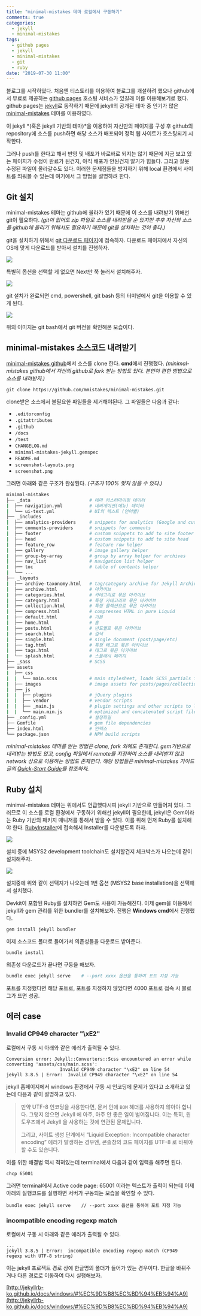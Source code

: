 ```yaml
---
title: "minimal-mistakes 테마 로컬에서 구동하기"
comments: true
categories:
  - jekyll
  - minimal-mistakes
tags:
  - github pages
  - jekyll
  - minimal-mistakes
  - git
  - ruby
date: "2019-07-30 11:00"
---
```

블로그를 시작하였다. 처음엔 티스토리를 이용하여 블로그를 개설하려 했으나 github에서 무료로 제공하는 [github pages] 호스팅 서비스가 있길래 이를 이용해보기로 했다. github pages는 [jekyll]로 동작하기 때문에 jekyll의 공개된 테마 중 인기가 많은 [minimal-mistakes] 테마를 이용하였다.

[github pages]: https://pages.github.com/	"github pages"
[jekyll]: https://jekyllrb-ko.github.io/	"jekyll"
[minimal-mistakes]: https://github.com/mmistakes/minimal-mistakes	"minimal-mistakes github"

이 jekyll *(혹은 jekyll 기반의 테마)*을 이용하여 자신만의 페이지를 구성 후 github의 repository에 소스를 push하면 해당 소스가 배포되어 정적 웹 사이트가 호스팅되기 시작한다.

그러나 push를 한다고 해서 반영 및 배포가 바로바로 되지는 않기 때문에 지금 보고 있는 페이지가 수정이 완료가 된건지, 아직 배포가 안된건지 알기가 힘들다. 그리고 잘못 수정된 파일이 올라갈수도 있다. 이러한 문제점들을 방지하기 위해 local 환경에서 사이트를 띄워볼 수 있는데 여기에서 그 방법을 설명하려 한다.



## Git 설치

minimal-mistakes 테마는 github에 올라가 있기 때문에 이 소스를 내려받기 위해선 git이 필요하다. *(git이 없어도 zip 파일로 소스를 내려받을 순 있지만 추후 자신의 소스를 github에 올리기 위해서도 필요하기 때문에 git을 설치하는 것이 좋다.)*

git을 설치하기 위해서 [git 다운로드 페이지]에 접속하자. 다운로드 페이지에서 자신의 OS에 맞게 다운로드를 받아서 설치를 진행하자.

[git 다운로드 페이지]: https://git-scm.com/downloads	"git 다운로드 페이지"

![](\assets\images\run-on-local\git-download.jpg)

특별히 옵션을 선택할 게 없으면 Next만 쭉 눌러서 설치해주자.

![](\assets\images\run-on-local\git-installer.jpg)

git 설치가 완료되면 cmd, powershell, git bash 등의 터미널에서 git을 이용할 수 있게 된다.

![](\assets\images\run-on-local\git-bash.jpg)

위의 이미지는 git bash에서 git 버전을 확인해본 모습이다.



## minimal-mistakes 소스코드 내려받기

[minimal-mistakes github]에서 소스를 clone 한다. **cmd**에서 진행했다. *(minimal-mistakes github에서 자신의 github로 fork 받는 방법도 있다. 본인이 편한 방법으로 소스를 내려받자.)*

[minimal-mistakes github]: https://github.com/mmistakes/minimal-mistakes	"minimal-mistakes github"

```terminal
git clone https://github.com/mmistakes/minimal-mistakes.git
```

clone받은 소스에서 불필요한 파일들을 제거해야된다. 그 파일들은 다음과 같다:

- `.editorconfig`
- `.gitattributes`
- `.github`
- `/docs`
- `/test`
- `CHANGELOG.md`
- `minimal-mistakes-jekyll.gemspec`
- `README.md`
- `screenshot-layouts.png`
- `screenshot.png`

그러면 아래와 같은 구조가 완성된다. *(구조가 100% 맞지 않을 수 있다.)*

```bash
minimal-mistakes
├── _data                      # 테마 커스터마이징 데이터
|  ├── navigation.yml          # 네비게이션(메뉴) 데이터
|  └── ui-text.yml             # UI의 텍스트 (언어별)
├── _includes
|  ├── analytics-providers     # snippets for analytics (Google and custom)
|  ├── comments-providers      # snippets for comments
|  ├── footer                  # custom snippets to add to site footer
|  ├── head                    # custom snippets to add to site head
|  ├── feature_row             # feature row helper
|  ├── gallery                 # image gallery helper
|  ├── group-by-array          # group by array helper for archives
|  ├── nav_list                # navigation list helper
|  ├── toc                     # table of contents helper
|  └── ...
├── _layouts
|  ├── archive-taxonomy.html   # tag/category archive for Jekyll Archives plugin
|  ├── archive.html            # 아카이브
|  ├── categories.html         # 카테고리로 묶은 아카이브
|  ├── category.html           # 특정 카테고리로 묶은 아카이브
|  ├── collection.html         # 특정 콜렉션으로 묶은 아카이브
|  ├── compress.html           # compresses HTML in pure Liquid
|  ├── default.html            # 기본
|  ├── home.html               # 홈
|  ├── posts.html              # 년도별로 묶은 아카이브
|  ├── search.html             # 검색
|  ├── single.html             # single document (post/page/etc)
|  ├── tag.html                # 특정 태그로 묶은 아카이브
|  ├── tags.html               # 태그로 묶은 아카이브
|  └── splash.html             # 스플래시 페이지
├── _sass                      # SCSS
├── assets
|  ├── css
|  |  └── main.scss            # main stylesheet, loads SCSS partials from _sass
|  ├── images                  # image assets for posts/pages/collections/etc.
|  ├── js
|  |  ├── plugins              # jQuery plugins
|  |  ├── vendor               # vendor scripts
|  |  ├── _main.js             # plugin settings and other scripts to load after jQuery
|  |  └── main.min.js          # optimized and concatenated script file loaded before </body>
├── _config.yml                # 설정파일
├── Gemfile                    # gem file dependencies
├── index.html                 # 인덱스
└── package.json               # NPM build scripts
```

*minimal-mistakes 테마를 받는 방법은 clone, fork 외에도 존재한다. gem기반으로 내려받는 방법도 있고, config 파일에서 remote를 지정하여 소스를 내려받지 않고 network 상으로 이용하는 방법도 존재한다. 해당 방법들은 minimal-mistakes 가이드 글의 [Quick-Start Guide]를 참조하자.*

[Quick-Start Guide]: https://mmistakes.github.io/minimal-mistakes/docs/quick-start-guide/	"minimal-mistakes: 'Quick-Start Guide'"



## Ruby 설치

minimal-mistakes 테마는 위에서도 언급했다시피 jekyll 기반으로 만들어져 있다. 그러므로 이 소스를 로컬 환경에서 구동하기 위해선 jekyll이 필요한데, jekyll은 Gem이라는 Ruby 기반의 패키지 매니저를 통해서 받을 수 있다. 이를 위해 먼저 Ruby를 설치해야 한다. [RubyInstaller]에 접속해서 Installer를 다운받도록 하자.

[RubyInstaller]: https://rubyinstaller.org/downloads/	"RubyInstaller Site"

![](\assets\images\run-on-local\rubyinstaller.jpg)

설치 중에 MSYS2 development toolchain도 설치할건지 체크박스가 나오는데 같이 설치해주자.

![](\assets\images\run-on-local\MSYS2_type.jpg)

설치중에 위와 같이 선택지가 나오는데 1번 옵션 (MSYS2 base installation)을 선택해서 설치했다.

Devkit이 포함된 Ruby를 설치하면 Gem도 사용이 가능해진다. 이제 gem을 이용해서 jekyll과 gem 관리를 위한 bundler를 설치해보자. 진행은 **Windows cmd**에서 진행했다.

```terminal
gem install jekyll bundler
```

이제 소스코드 폴더로 들어가서 의존성들을 다운로드 받아준다.

```terminal
bundle install
```

의존성 다운로드가 끝나면 구동을 해보자.

```bash
bundle exec jekyll serve	# --port xxxx 옵션을 통하여 포트 지정 가능
```

포트를 지정했다면 해당 포트로, 포트를 지정하지 않았다면 4000 포트로 접속 시 블로그가 뜨면 성공.



## 에러 case

### Invalid CP949 character "\xE2"

로컬에서 구동 시 아래와 같은 에러가 출력될 수 있다.

```terminal
Conversion error: Jekyll::Converters::Scss encountered an error while converting 'assets/css/main.scss':
                    Invalid CP949 character "\xE2" on line 54
jekyll 3.8.5 | Error:  Invalid CP949 character "\xE2" on line 54
```

jekyll 홈페이지에서 windows 환경에서 구동 시 인코딩에 문제가 있다고 소개하고 있는데 다음과 같이 설명하고 있다.

> 만약 UTF-8 인코딩을 사용한다면, 문서 안에 `BOM` 헤더를 사용하지 않아야 합니다. 그렇지 않으면 Jekyll 에 아주, 아주 안 좋은 일이 벌어집니다. 이는 특히, 윈도우즈에서 Jekyll 을 사용하는 것에 연관된 문제입니다.
>
> 그리고, 사이트 생성 단계에서 “Liquid Exception: Incompatible character encoding” 에러가 발생하는 경우엔, 콘솔창의 코드 페이지를 UTF-8 로 바꿔야 할 수도 있습니다.

이를 위한 해결법 역시 적혀있는데 terminal에서 다음과 같이 입력을 해주면 된다.

```terminal
chcp 65001
```

그러면 terminal에서 Active code page: 65001 이라는 텍스트가 출력이 되는데 이제 아래의 실행코드를 실행하면 서버가 구동되는 모습을 확인할 수 있다.

```
bundle exec jekyll serve	// --port xxxx 옵션을 통하여 포트 지정 가능
```

### incompatible encoding regexp match

로컬에서 구동 시 아래와 같은 에러가 출력될 수 있다.

```terminal
...
jekyll 3.8.5 | Error:  incompatible encoding regexp match (CP949 regexp with UTF-8 string)
```

이는 jekyll 프로젝트 경로 상에 한글명의 폴더가 들어가 있는 경우이다. 한글을 바꿔주거나 다른 경로로 이동하여 다시 실행해보자.

[http://jekyllrb-ko.github.io/docs/windows/#%EC%9D%B8%EC%BD%94%EB%94%A9](http://jekyllrb-ko.github.io/docs/windows/#%EC%9D%B8%EC%BD%94%EB%94%A9)